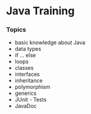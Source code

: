 # Java Training
### Topics
* basic knowledge about Java
* data types
* if ... else
* loops
* classes
* interfaces
* inheritance
* polymorphism
* generics
* JUnit - Tests
* JavaDoc
